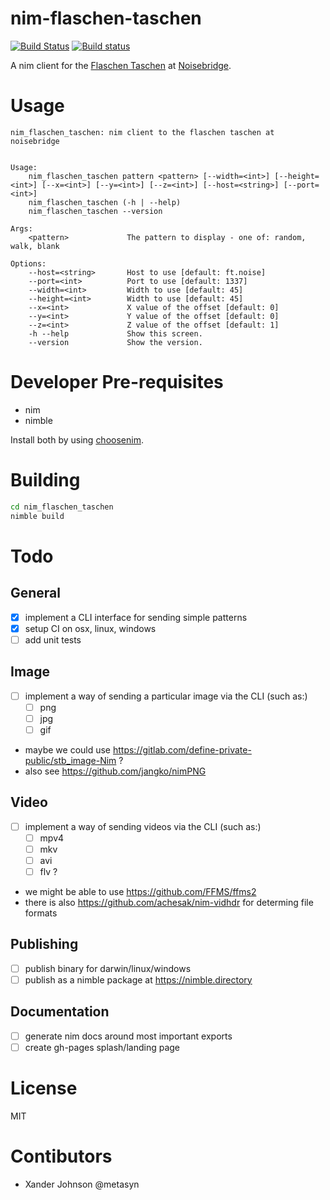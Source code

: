 # nim-flaschen-taschen

[![Build Status](https://travis-ci.org/metasyn/nim-flaschen-taschen.svg?branch=master)](https://travis-ci.org/metasyn/nim-flaschen-taschen)
[![Build status](https://ci.appveyor.com/api/projects/status/idwd7eur948pdwsl?svg=true)](https://ci.appveyor.com/project/metasyn/nim-flaschen-taschen)


A nim client for the [Flaschen Taschen](https://github.com/hzeller/flaschen-taschen) at [Noisebridge](https://noisebridge.net).

# Usage

```
nim_flaschen_taschen: nim client to the flaschen taschen at noisebridge


Usage:
    nim_flaschen_taschen pattern <pattern> [--width=<int>] [--height=<int>] [--x=<int>] [--y=<int>] [--z=<int>] [--host=<string>] [--port=<int>]
    nim_flaschen_taschen (-h | --help)
    nim_flaschen_taschen --version

Args:
    <pattern>             The pattern to display - one of: random, walk, blank

Options:
    --host=<string>       Host to use [default: ft.noise]
    --port=<int>          Port to use [default: 1337]
    --width=<int>         Width to use [default: 45]
    --height=<int>        Width to use [default: 45]
    --x=<int>             X value of the offset [default: 0]
    --y=<int>             Y value of the offset [default: 0]
    --z=<int>             Z value of the offset [default: 1]
    -h --help             Show this screen.
    --version             Show the version.
```

# Developer Pre-requisites 

* nim
* nimble

Install both by using [choosenim](https://github.com/dom96/choosenim).

# Building

```bash
cd nim_flaschen_taschen
nimble build
```

# Todo

## General
- [x] implement a CLI interface for sending simple patterns
- [x] setup CI on osx, linux, windows
- [ ] add unit tests

## Image

- [ ] implement a way of sending a particular image via the CLI (such as:)
    - [ ] png 
    - [ ] jpg 
    - [ ] gif

- maybe we could use https://gitlab.com/define-private-public/stb_image-Nim ?
- also see https://github.com/jangko/nimPNG

## Video
- [ ] implement a way of sending videos via the CLI (such as:)
    - [ ] mpv4
    - [ ] mkv
    - [ ] avi
    - [ ] flv ?
- we might be able to use https://github.com/FFMS/ffms2
- there is also https://github.com/achesak/nim-vidhdr for determing file formats

## Publishing
- [ ] publish binary for darwin/linux/windows
- [ ] publish as a nimble package at https://nimble.directory

## Documentation
- [ ] generate nim docs around most important exports
- [ ] create gh-pages splash/landing page

# License

MIT

# Contibutors

* Xander Johnson @metasyn

